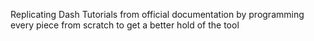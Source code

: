 Replicating Dash Tutorials from official documentation by programming every piece from scratch to get a better hold of the tool
